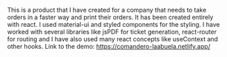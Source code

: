 This is a product that I have created for a company that needs to take orders in a faster way and print their orders. It has been created entirely with react. I used material-ui and styled components for the styling. I have worked with several libraries like jsPDF for ticket generation, react-router for routing and I have also used many react concepts like useContext and other hooks.
Link to the demo: https://comandero-laabuela.netlify.app/

